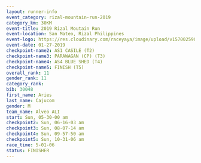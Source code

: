 ```yaml
---
layout: runner-info 
event_category: rizal-mountain-run-2019 
category_km: 30KM 
event-title: 2019 Rizal Moutain Run 
event-location: San Mateo, Rizal Philippines 
event-logo: https://res.cloudinary.com/raceyaya/image/upload/v1570025909/logo/rizal-mountain_gkfete.jpg 
event-date: 01-27-2019 
checkpoint-name2: AS1 CASILE (T2) 
checkpoint-name3: PARAWAGAN (CP) (T3) 
checkpoint-name4: AS4 BLUE SHED (T4) 
checkpoint-name5: FINISH (T5) 
overall_rank: 11
gender_rank: 11
category_rank: 
bib: 30048
first_name: Aries
last_name: Cajucom
gender: M
team_name: Alveo ALI
start: Sun, 05-30-00 am
checkpoint2: Sun, 06-16-03 am
checkpoint3: Sun, 08-07-14 am
checkpoint4: Sun, 09-57-50 am
checkpoint5: Sun, 10-31-06 am
race_time: 5-01-06
status: FINISHER
---
```

